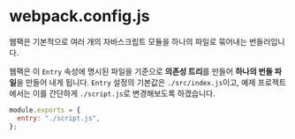 # webpack.config.js

웹팩은 기본적으로 여러 개의 자바스크립트 모듈을 하나의 파일로 묶어내는 번들러입니다.

웹팩은 이 `Entry` 속성에 명시된 파일을 기준으로 **의존성 트리**를 만들어 **하나의 번들 파일**을 만들어 내게 됩니다. `Entry` 설정의 기본값은 `./src/index.js`이고, 예제 프로젝트에서는 이를 간단하게 `./script.js`로 변경해보도록 하겠습니다.

```javascript
module.exports = {
  entry: "./script.js",
};
```



